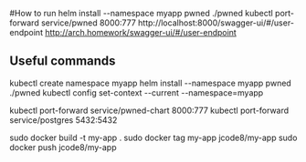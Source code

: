 #How to run
helm install --namespace myapp pwned ./pwned
kubectl port-forward service/pwned 8000:777
http://localhost:8000/swagger-ui/#/user-endpoint
http://arch.homework/swagger-ui/#/user-endpoint

## Useful commands
kubectl create namespace myapp
helm install --namespace myapp pwned ./pwned
kubectl config set-context --current --namespace=myapp

kubectl port-forward service/pwned-chart 8000:777
kubectl port-forward service/postgres 5432:5432

sudo docker build -t my-app .
sudo docker tag my-app jcode8/my-app
sudo docker push jcode8/my-app